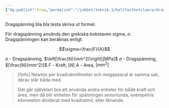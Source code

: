 ```yaml
---
{"dg-publish":true,"permalink":"/jobbet/teknik-1/hallfasthetslaera/dragspaenning/"}
---
```


Dragspänning bla bla testa skriva ut formel:

För dragspänning används den grekiska bokstaven sigma, $\sigma$.
Dragspänningen kan beräknas enligt:

$$\sigma=\frac{F}{A}$$

$\sigma$ - Dragspänning, $\left[\frac{N}{mm^2}\right][MPa]$
$\sigma$ - Dragspänning, $[\frac{N}{mm^2}]$
$F$ - Kraft, $[N]$
$A$ - Area, $[mm^2]$

>[!info]
>Newton per kvadratmillimeter och megapascal är samma sak, därav står båda med. 
>
>Det går självklart bra att använda andra enheter för både kraft och area, men då blir enheten för spänningen annorlunda, exempelvis kilonewton dividerat med kvadratmil, eller liknande.

